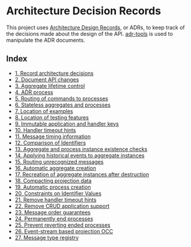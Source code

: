 # Architecture Decision Records

This project uses [Architecture Design Records], or ADRs, to keep track of the
decisions made about the design of the API. [adr-tools] is used to manipulate
the ADR documents.

<!-- references -->

[Architecture Design Records]: http://thinkrelevance.com/blog/2011/11/15/documenting-architecture-decisions
[adr-tools]: https://github.com/npryce/adr-tools

## Index

* [1. Record architecture decisions](0001-record-architecture-decisions.md)
* [2. Document API changes](0002-document-api-changes.md)
* [3. Aggregate lifetime control](0003-aggregate-lifetime-control.md)
* [4. ADR process](0004-adr-process.md)
* [5. Routing of commands to processes](0005-routing-of-commands-to-processes.md)
* [6. Stateless aggregates and processes](0006-stateless-aggregates-and-processes.md)
* [7. Location of examples](0007-location-of-examples.md)
* [8. Location of testing features](0008-location-of-testing-features.md)
* [9. Immutable application and handler keys](0009-immutable-keys.md)
* [10. Handler timeout hints](0010-handler-timeout-hints.md)
* [11. Message timing information](0011-message-timing-information.md)
* [12. Comparison of Identifiers](0012-identifier-comparison.md)
* [13. Aggregate and process instance existence checks](0013-instance-exists-check.md)
* [14. Applying historical events to aggregate instances](0014-apply-historical-events-to-aggregates.md)
* [15. Routing unrecognized messages](0015-routing-unrecognized-messages.md)
* [16. Automatic aggregate creation](0016-automatic-aggregate-creation.md)
* [17. Recreation of aggregate instances after destruction](0017-recreate-aggregate-after-destruction.md)
* [18. Compacting projection data](0018-projection-compaction.md)
* [19. Automatic process creation](0019-automatic-process-creation.md)
* [20. Constraints on Identifier Values](0020-identifier-constraints.md)
* [21. Remove handler timeout hints](0021-remove-handler-timeout-hints.md)
* [22. Remove CRUD application support](0022-remove-crud-application-support.md)
* [23. Message order guarantees](0023-message-order-guarantees.md)
* [24. Permanently end processes](0024-permanently-end-processes.md)
* [25. Prevent reverting ended processes](0025-prevent-reverting-ended-processes.md)
* [26. Event-stream based projection OCC](0026-event-stream-based-projection-occ.md)
* [27. Message type registry](0027-message-type-registry.md)
